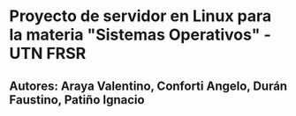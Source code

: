 # Proyecto de servidor en Linux para la materia "Sistemas Operativos" - UTN FRSR
## Autores: Araya Valentino, Conforti Angelo, Durán Faustino, Patiño Ignacio
